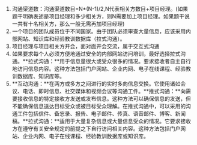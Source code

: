 1. 沟通渠道数：沟通渠道数目=N*(N-1)/2,N代表相关方数目+项目经理。(如果题干明确表述是项目经理和多少相关方，则N需要加上项目经理。如果题干说一共有十名相关方，那么一般无需再加项目经理)
2. 一个项目的团队成员位于不同国家。由于团队必须审查大量信息，应该采用内部网站、知识库和经验教训数据库（拉式沟通）。
3. 项目经理与项目相关方开会，面对面开会交流，属于交互式沟通
4. 如果要求每个人必须方便地通过安全的内部网站访问培训，最好选择拉式沟通。**拉式沟通：**用于信息量很大或受众很多的情况。要求接收者自主自行地访问信息内容。这种方法包括门户网站、企业内网、电子在线课程、经验教训数据库、知识库等。
5. **互动沟通：**在两方或多方之间进行的实时多向信息交换。它使用诸如会议、电话、即时信息、社交媒体和视频会议等沟通工件。**推式沟通：**向需要接收信息的特定接收方发送或发布信息。这种方法可以确保信息的发送，但不能确保信息送达目标受众或被目标受众理解。在推式沟通中，可以采用的沟通工件包括信件、备忘录、报告、电子邮件、传真、语音邮件、博客、新闻稿。**拉式沟通：**适用于大量复杂信息或大量信息受众的情况。它要求接收方在遵守有关安全规定的前提之下自行访问相关内容。这种方法包括门户网站、企业内网、电子在线课程、经验教训数据库或知识库。